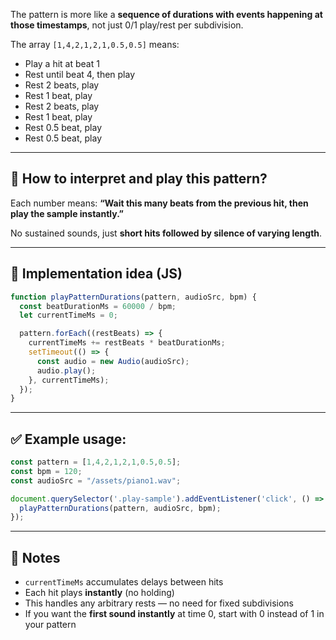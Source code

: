 The pattern is more like a **sequence of durations with events happening at those timestamps**, not just 0/1 play/rest per subdivision.

The array `[1,4,2,1,2,1,0.5,0.5]` means:

* Play a hit at beat 1
* Rest until beat 4, then play
* Rest 2 beats, play
* Rest 1 beat, play
* Rest 2 beats, play
* Rest 1 beat, play
* Rest 0.5 beat, play
* Rest 0.5 beat, play

---

## 🎯 How to interpret and play this pattern?

Each number means:
**“Wait this many beats from the previous hit, then play the sample instantly.”**

No sustained sounds, just **short hits followed by silence of varying length**.

---

## 🧠 Implementation idea (JS)

```js
function playPatternDurations(pattern, audioSrc, bpm) {
  const beatDurationMs = 60000 / bpm;
  let currentTimeMs = 0;

  pattern.forEach((restBeats) => {
    currentTimeMs += restBeats * beatDurationMs;
    setTimeout(() => {
      const audio = new Audio(audioSrc);
      audio.play();
    }, currentTimeMs);
  });
}
```

---

## ✅ Example usage:

```js
const pattern = [1,4,2,1,2,1,0.5,0.5];
const bpm = 120;
const audioSrc = "/assets/piano1.wav";

document.querySelector('.play-sample').addEventListener('click', () => {
  playPatternDurations(pattern, audioSrc, bpm);
});
```

---

## 📝 Notes

* `currentTimeMs` accumulates delays between hits
* Each hit plays **instantly** (no holding)
* This handles any arbitrary rests — no need for fixed subdivisions
* If you want the **first sound instantly** at time 0, start with 0 instead of 1 in your pattern
